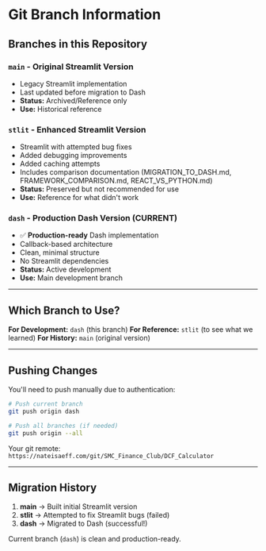 # Git Branch Information

## Branches in this Repository

### `main` - Original Streamlit Version
- Legacy Streamlit implementation
- Last updated before migration to Dash
- **Status:** Archived/Reference only
- **Use:** Historical reference

### `stlit` - Enhanced Streamlit Version
- Streamlit with attempted bug fixes
- Added debugging improvements
- Added caching attempts
- Includes comparison documentation (MIGRATION_TO_DASH.md, FRAMEWORK_COMPARISON.md, REACT_VS_PYTHON.md)
- **Status:** Preserved but not recommended for use
- **Use:** Reference for what didn't work

### `dash` - Production Dash Version (CURRENT)
- ✅ **Production-ready** Dash implementation
- Callback-based architecture
- Clean, minimal structure
- No Streamlit dependencies
- **Status:** Active development
- **Use:** Main development branch

---

## Which Branch to Use?

**For Development:** `dash` (this branch)
**For Reference:** `stlit` (to see what we learned)
**For History:** `main` (original version)

---

## Pushing Changes

You'll need to push manually due to authentication:

```bash
# Push current branch
git push origin dash

# Push all branches (if needed)
git push origin --all
```

Your git remote: `https://nateisaeff.com/git/SMC_Finance_Club/DCF_Calculator`

---

## Migration History

1. **main** → Built initial Streamlit version
2. **stlit** → Attempted to fix Streamlit bugs (failed)
3. **dash** → Migrated to Dash (successful!)

Current branch (`dash`) is clean and production-ready.
